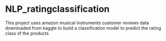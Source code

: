 # NLP_ratingclassification

This project uses amazon musical instruments customer reviews data downloaded from kaggle to build a classification model to predict the rating class of the products
